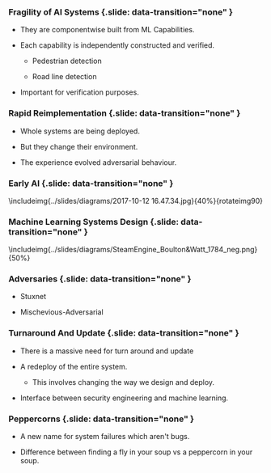### Fragility of AI Systems {.slide: data-transition="none" }

* They are componentwise built from ML Capabilities.

* Each capability is independently constructed and verified.

    * Pedestrian detection
	
    * Road line detection

* Important for verification purposes.

### Rapid Reimplementation {.slide: data-transition="none" }

* Whole systems are being deployed.

* But they change their environment.

* The experience evolved adversarial behaviour.

### Early AI {.slide: data-transition="none" }

\includeimg{../slides/diagrams/2017-10-12 16.47.34.jpg}{40%}{rotateimg90}

### Machine Learning Systems Design {.slide: data-transition="none" }

\includeimg{../slides/diagrams/SteamEngine_Boulton&Watt_1784_neg.png}{50%}

### Adversaries {.slide: data-transition="none" }

* Stuxnet

* Mischevious-Adversarial

### Turnaround And Update {.slide: data-transition="none" }

* There is a massive need for turn around and update

* A redeploy of the entire system.

    * This involves changing the way we design and deploy.

* Interface between security engineering and machine learning.

### Peppercorns {.slide: data-transition="none" }

* A new name for system failures which aren't bugs.

* Difference between finding a fly in your soup vs a peppercorn in
  your soup. 

<!--
### {.slide: data-transition="none"}

<center><video height="600" type="video/mp4"><source src="../slides/diagrams/paolo-peppercorn.mp4" height="80%"></video></center>

### {.slide: data-transition="none"}

<center><video type="video/mp4"><source src="../slides/diagrams/paolo-save.mp4"></video></center>
-->
